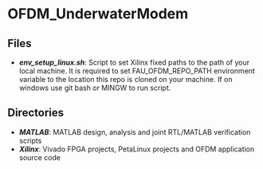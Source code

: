 # OFDM_UnderwaterModem

## Files
* ***env_setup_linux.sh***: Script to set Xilinx fixed paths to the path of your local machine. It is required to set FAU_OFDM_REPO_PATH environment variable to the location this repo is cloned on your machine. If on windows use git bash or MINGW to run script.

## Directories
* ***MATLAB***: MATLAB design, analysis and joint RTL/MATLAB verification scripts
* ***Xilinx***: Vivado FPGA projects, PetaLinux projects and OFDM application source code
